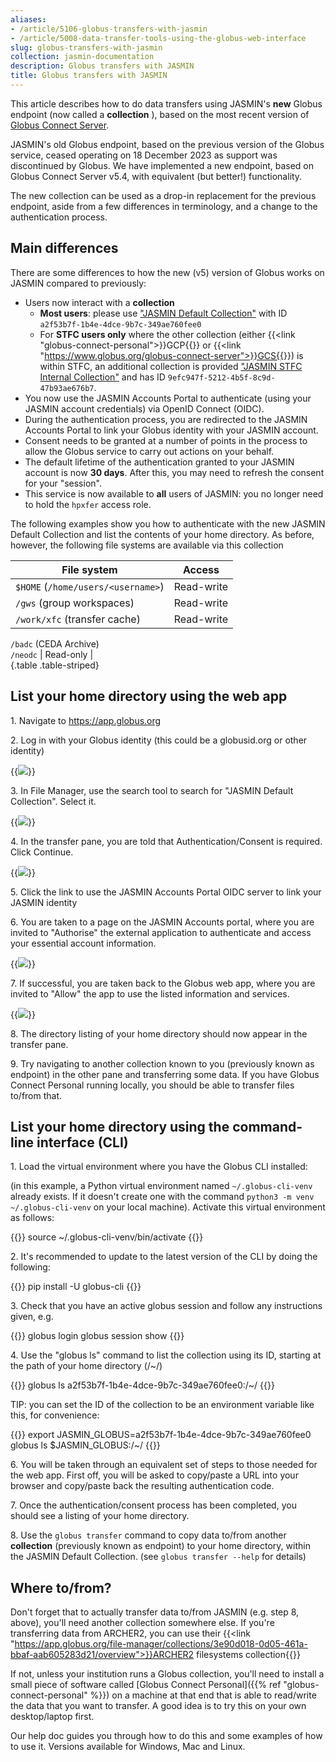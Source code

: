 ```yaml
---
aliases: 
- /article/5106-globus-transfers-with-jasmin
- /article/5008-data-transfer-tools-using-the-globus-web-interface
slug: globus-transfers-with-jasmin
collection: jasmin-documentation
description: Globus transfers with JASMIN
title: Globus transfers with JASMIN
---
```


This article describes how to do data transfers using JASMIN's **new** Globus
endpoint (now called a **collection** ), based on the most recent version of
[Globus Connect Server](https://www.globus.org/globus-connect-server).

JASMIN's old Globus endpoint, based on
the previous version of the Globus service, ceased operating on 18
December 2023 as support was discontinued by Globus. We have implemented a
new endpoint, based on Globus Connect Server v5.4, with equivalent (but better!)
functionality.

The new collection can be used as a drop-in replacement for the previous
endpoint, aside from a few differences in terminology, and a change to the
authentication process.

## Main differences

There are some differences to how the new (v5) version of Globus works on JASMIN compared to previously:

- Users now interact with a **collection**
  - **Most users**: please use ["JASMIN Default Collection"](https://app.globus.org/file-manager/collections/a2f53b7f-1b4e-4dce-9b7c-349ae760fee0/overview) with ID `a2f53b7f-1b4e-4dce-9b7c-349ae760fee0`
  - For **STFC users only** where the other collection (either {{<link "globus-connect-personal">}}GCP{{</link>}} or {{<link "https://www.globus.org/globus-connect-server">}}GCS{{</link>}}) is within STFC, an additional collection is provided ["JASMIN STFC Internal Collection"](https://app.globus.org/file-manager/collections/591d44ac-adbb-43db-9931-977708d07450/overview) and has ID `9efc947f-5212-4b5f-8c9d-47b93ae676b7`.
- You now use the JASMIN Accounts Portal to authenticate (using your JASMIN account credentials) via OpenID Connect (OIDC). 
- During the authentication process, you are redirected to the JASMIN Accounts Portal to link your Globus identity with your JASMIN account.
- Consent needs to be granted at a number of points in the process to allow the Globus service to carry out actions on your behalf.
- The default lifetime of the authentication granted to your JASMIN account is now **30 days**. After this, you may need to refresh the consent for your "session".
- This service is now available to **all** users of JASMIN: you no longer need to hold the `hpxfer` access role.

The following examples show you how to authenticate with the new JASMIN
Default Collection and list the contents of your home directory. As before,
however, the following file systems are available via this collection

File system  |  Access  
---|---  
`$HOME` (`/home/users/<username>`)  |  Read-write  
`/gws` (group workspaces)  |  Read-write  
`/work/xfc` (transfer cache)  |  Read-write  
`/badc` (CEDA Archive)  
`/neodc` |  Read-only  |  
{.table .table-striped}
  
## List your home directory using the web app

1\. Navigate to <https://app.globus.org>

2\. Log in with your Globus identity (this could be a globusid.org or other
identity)

{{<image src="img/docs/globus-transfers-with-jasmin/file-qEk9SPARZN.png" caption="log in">}}

3\. In File Manager, use the search tool to search for "JASMIN Default
Collection". Select it.

{{<image src="img/docs/globus-transfers-with-jasmin/file-LtMk6bD3Wz.png" caption="Find JASMIN Default Collection">}}

4\. In the transfer pane, you are told that Authentication/Consent is
required. Click Continue.

{{<image src="img/docs/globus-transfers-with-jasmin/file-pprxjkRNiw.png" caption="Consent">}}

5\. Click the link to use the JASMIN Accounts Portal OIDC server to link your
JASMIN identity

6\. You are taken to a page on the JASMIN Accounts portal, where you are
invited to "Authorise" the external application to authenticate and access
your essential account information.

{{<image src="img/docs/globus-transfers-with-jasmin/file-LEssDTYdfN.png" caption="Authorise application">}}

7\. If successful, you are taken back to the Globus web app, where you are
invited to "Allow" the app to use the listed information and services.

{{<image src="img/docs/globus-transfers-with-jasmin/file-lYBGlLIk9A.png" caption="Allow the app to use the info">}}

8\. The directory listing of your home directory should now appear in the
transfer pane.

9\. Try navigating to another collection known to you (previously known as
endpoint) in the other pane and transferring some data. If you have Globus
Connect Personal running locally, you should be able to transfer files to/from
that.

## List your home directory using the command-line interface (CLI)

1\. Load the virtual environment where you have the Globus CLI installed:

(in this example, a Python virtual environment named `~/.globus-cli-venv`
already exists. If it doesn't create one with the command `python3 -m venv
~/.globus-cli-venv` on your local machine). Activate this virtual environment
as follows:

{{<command>}}
source ~/.globus-cli-venv/bin/activate
{{</command>}}

2\. It's recommended to update to the latest version of the CLI by doing the
following:

{{<command>}}
pip install -U globus-cli
{{</command>}}

3\. Check that you have an active globus session and follow any instructions
given, e.g.

{{<command>}}
globus login
globus session show
{{</command>}}

4\. Use the "globus ls" command to list the collection using its ID, starting
at the path of your home directory (/~/)

{{<command>}}
globus ls a2f53b7f-1b4e-4dce-9b7c-349ae760fee0:/~/
{{</command>}}

TIP: you can set the ID of the collection to be an environment variable like
this, for convenience:

{{<command>}}
export JASMIN_GLOBUS=a2f53b7f-1b4e-4dce-9b7c-349ae760fee0
globus ls $JASMIN_GLOBUS:/~/
{{</command>}}

6\. You will be taken through an equivalent set of steps to those needed for
the web app. First off, you will be asked to copy/paste a URL into your
browser and copy/paste back the resulting authentication code.

7\. Once the authentication/consent process has been completed, you should see
a listing of your home directory.

8\. Use the `globus transfer` command to copy data to/from another
**collection** (previously known as endpoint) to your home directory, within
the JASMIN Default Collection. (see `globus transfer --help` for details)

## Where to/from?

Don't forget that to actually transfer data to/from JASMIN (e.g. step 8, above), you'll need another
collection somewhere else. If you're transferring data from ARCHER2, you can use their
{{<link "https://app.globus.org/file-manager/collections/3e90d018-0d05-461a-bbaf-aab605283d21/overview">}}ARCHER2 filesystems collection{{</link>}}

If not, unless your institution runs a Globus collection, you'll need to 
install a small piece of software called [Globus Connect Personal]({{% ref "globus-connect-personal" %}})
on a machine at that end that is able to read/write the data that you want to transfer.
A good idea is to try this on your own desktop/laptop first.

Our help doc guides you through how to do this and some examples of how to use it. Versions available for
Windows, Mac and Linux.
